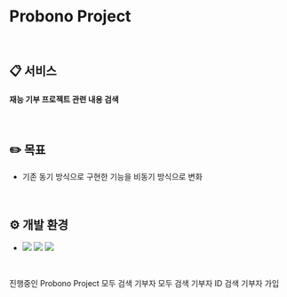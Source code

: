 # Probono Project

<br>

## 📋 서비스
#### 재능 기부 프로젝트 관련 내용 검색
<br>

## ✏️ 목표
- 기존 동기 방식으로 구현한 기능을 비동기 방식으로 변화
<br>

## ⚙ 개발 환경
- <img src="https://img.shields.io/badge/JAVA-007396?style=for-the-badge&logo=java&logoColor=white"> <img src="https://img.shields.io/badge/SpringBoot-6DB33F?style=for-the-badge&logo=SpringBoot&logoColor=white"> <img src="https://img.shields.io/badge/mysql-4479A1?style=for-the-badge&logo=mysql&logoColor=white">
<br>

진행중인 Probono Project 모두 검색
기부자 모두 검색
기부자 ID 검색
기부자 가입

